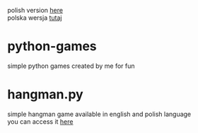 polish version [here](https://github.com/opplaypro/python-games/blob/main/README_PL.md)\
polska wersja [tutaj](https://github.com/opplaypro/python-games/blob/main/README_PL.md)

# python-games
simple python games created by me for fun

# hangman.py
simple hangman game available in english and polish language\
you can access it [here](https://github.com/opplaypro/python-games/blob/main/hangman.py)
